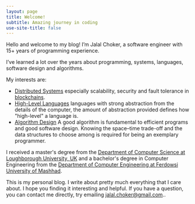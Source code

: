 ```yaml
---
layout: page
title: Welcome!
subtitle: Amazing journey in coding
use-site-title: false
---
```


Hello and welcome to my blog! I’m Jalal Choker, a software engineer with 15+ years of programming experience.

I’ve learned a lot over the years about programming, systems, languages, software design and algorithms.

My interests are:
* [Distributed Systems](https://www.splunk.com/en_us/blog/learn/distributed-systems.html) especially scalability, security and fault tolerance in [blockchains](https://www.ibm.com/think/topics/blockchain).
* [High-Level Languages](https://isaaccomputerscience.org/topics/programming_languages) languages with strong abstraction from the details of the computer, the amount of abstraction provided defines how "high-level" a language is.
* [Algorithm Design](https://mitpress.mit.edu/books/introduction-algorithms-third-edition/) A good algorithm is fundamental to efficient programs and good software design. Knowing the space–time trade-off and the data structures to choose among is required for being an exemplary programmer. 

I received a master's degree from the [Department of Computer Science at Loughborough University, UK](https://www.lboro.ac.uk/departments/compsci/) and a bachelor's degree in Computer Engineering from the [Department of Computer Engineering at Ferdowsi University of Mashhad](http://ce.um.ac.ir/index.php?lang=en).

This is my personal blog. I write about pretty much everything that I care about. I hope you finding it interesting and helpful. If you have a question, you can contact me directly, try emailing jalal.choker@gmail.com..

